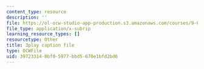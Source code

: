 ```yaml
---
content_type: resource
description: ''
file: https://ol-ocw-studio-app-production.s3.amazonaws.com/courses/9-00sc-introduction-to-psychology-fall-2011/397233140bf05977bbd5670e1bfd2bd6_yBYebcVw8Zk.vtt
file_type: application/x-subrip
learning_resource_types: []
resourcetype: Other
title: 3play caption file
type: OCWFile
uid: 39723314-0bf0-5977-bbd5-670e1bfd2bd6
---
```

